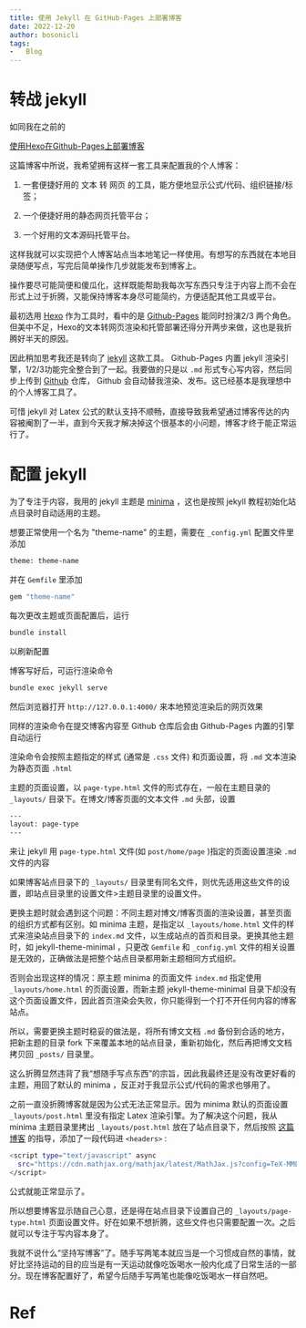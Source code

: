 ```yaml
---
title: 使用 Jekyll 在 GitHub-Pages 上部署博客
date: 2022-12-20
author: bosonicli
tags:
-   Blog
---
```


# 转战 jekyll

如同我在之前的

[使用Hexo在Github-Pages上部署博客][2022-07-10-Hexo]

这篇博客中所说，我希望拥有这样一套工具来配置我的个人博客：

1.  一套便捷好用的 文本 转 网页 的工具，能方便地显示公式/代码、组织链接/标签；

2.  一个便捷好用的静态网页托管平台；

3.  一个好用的文本源码托管平台。

这样我就可以实现把个人博客站点当本地笔记一样使用。有想写的东西就在本地目录随便写点，写完后简单操作几步就能发布到博客上。

操作要尽可能简便和傻瓜化，这样既能帮助我每次写东西只专注于内容上而不会在形式上过于折腾，又能保持博客本身尽可能简约，方便适配其他工具或平台。

最初选用 [Hexo][Hexo] 作为工具时，看中的是 [Github-Pages][Github-Pages] 能同时扮演2/3 两个角色。但美中不足，Hexo的文本转网页渲染和托管部署还得分开两步来做，这也是我折腾好半天的原因。

因此稍加思考我还是转向了 [jekyll][jekyllcn] 这款工具。 Github-Pages 内置 jekyll 渲染引擎，1/2/3功能完全整合到了一起。我要做的只是以 `.md` 形式专心写内容，然后同步上传到 [Github][Github] 仓库， Github 会自动替我渲染、发布。这已经基本是我理想中的个人博客工具了。

可惜 jekyll 对 Latex 公式的默认支持不顺畅，直接导致我希望通过博客传达的内容被阉割了一半，直到今天我才解决掉这个很基本的小问题，博客才终于能正常运行了。

# 配置 jekyll

为了专注于内容，我用的 jekyll 主题是 [minima][minima] ，这也是按照 jekyll 教程初始化站点目录时自动适用的主题。

想要正常使用一个名为 "theme-name" 的主题，需要在 `_config.yml` 配置文件里添加

``` bash
theme: theme-name
```

并在 `Gemfile` 里添加

``` bash
gem "theme-name"
```

每次更改主题或页面配置后，运行

``` bash
bundle install
```

以刷新配置

博客写好后，可运行渲染命令

``` bash
bundle exec jekyll serve
```

然后浏览器打开 `http://127.0.0.1:4000/` 来本地预览渲染后的网页效果

同样的渲染命令在提交博客内容至 Github 仓库后会由 Github-Pages 内置的引擎自动运行

渲染命令会按照主题指定的样式 (通常是 `.css` 文件) 和页面设置，将 `.md` 文本渲染为静态页面 `.html`

主题的页面设置，以 `page-type.html` 文件的形式存在，一般在主题目录的 `_layouts/` 目录下。在博文/博客页面的文本文件 `.md` 头部，设置

``` bash
---
layout: page-type
---
```

来让 jekyll 用 `page-type.html` 文件(如 `post/home/page` )指定的页面设置渲染 `.md` 文件的内容

如果博客站点目录下的 `_layouts/` 目录里有同名文件，则优先适用这些文件的设置，即站点目录里的设置文件>主题目录里的设置文件。

更换主题时就会遇到这个问题：不同主题对博文/博客页面的渲染设置，甚至页面的组织方式都有区别。如 minima 主题，是指定以 `_layouts/home.html` 文件的样式来渲染站点目录下的 `index.md` 文件，以生成站点的首页和目录。更换其他主题时，如 jekyll-theme-minimal ，只更改 `Gemfile` 和 `_config.yml` 文件的相关设置是无效的，正确做法是把整个站点目录都用新主题相同方式组织。

否则会出现这样的情况：原主题 minima 的页面文件 `index.md` 指定使用 `_layouts/home.html` 的页面设置，而新主题 jekyll-theme-minimal 目录下却没有这个页面设置文件，因此首页渲染会失败，你只能得到一个打不开任何内容的博客站点。

所以，需要更换主题时稳妥的做法是，将所有博文文档 `.md` 备份到合适的地方，把新主题的目录 fork 下来覆盖本地的站点目录，重新初始化，然后再把博文文档拷贝回 `_posts/` 目录里。

这么折腾显然违背了我“想随手写点东西”的宗旨，因此我最终还是没有改更好看的主题，用回了默认的 minima ，反正对于我显示公式/代码的需求也够用了。

之前一直没折腾博客就是因为公式无法正常显示。因为 minima 默认的页面设置 `_layouts/post.html` 里没有指定 Latex 渲染引擎。为了解决这个问题，我从 minima 主题目录里拷出 `_layouts/post.html` 放在了站点目录下，然后按照 [这篇博客][Librarius-MathJax] 的指导，添加了一段代码进 `<headers>` :

```bash
<script type="text/javascript" async
  src="https://cdn.mathjax.org/mathjax/latest/MathJax.js?config=TeX-MML-AM_CHTML">
</script>
```

公式就能正常显示了。

所以想要博客显示随自己心意，还是得在站点目录下设置自己的 `_layouts/page-type.html` 页面设置文件。好在如果不想折腾，这些文件也只需要配置一次。之后就可以专注于写内容本身了。

我就不说什么“坚持写博客”了。随手写两笔本就应当是一个习惯成自然的事情，就好比坚持运动的目的应当是有一天运动就像吃饭喝水一般内化成了日常生活的一部分。现在博客配置好了，希望今后随手写两笔也能像吃饭喝水一样自然吧。

# Ref

[Github]:https://github.com

[Github-Pages]:https://pages.github.com

[jekyllcn]:https://jekyll.com.cn

[Hexo]:https://hexo.io/zh-cn

[minima]:https://github.com/jekyll/minima

[Librarius-MathJax]:https://lloyar.github.io/2018/10/08/mathjax-in-jekyll.html

[2022-07-10-Hexo]:https://bosonicli.github.io/2022/07/10/使用Hexo在GitHub-Pages上部署博客.html
